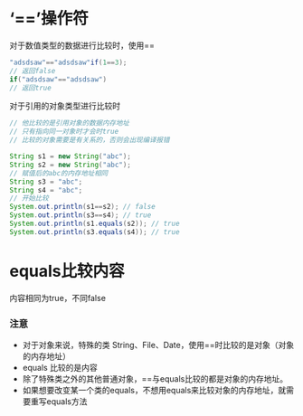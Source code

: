 # ‘==’操作符

对于数值类型的数据进行比较时，使用==

```java
"adsdsaw"=="adsdsaw"if(1==3);
// 返回false
if("adsdsaw"=="adsdsaw")
// 返回true
```

对于引用的对象类型进行比较时

```java
// 他比较的是引用对象的数据内存地址
// 只有指向同一对象时才会时true
// 比较的对象需要是有关系的，否则会出现编译报错
```

```java
String s1 = new String("abc");
String s2 = new String("abc");
// 赋值后的abc的内存地址相同
String s3 = "abc";
String s4 = "abc";
// 开始比较
System.out.println(s1==s2); // false
System.out.println(s3==s4); // true
System.out.println(s1.equals(s2)); // true
System.out.println(s3.equals(s4)); // true
```

# equals比较内容

内容相同为true，不同false



### 注意

- 对于对象来说，特殊的类 String、File、Date，使用==时比较的是对象（对象的内存地址）
- equals 比较的是内容
- 除了特殊类之外的其他普通对象，==与equals比较的都是对象的内存地址。
- 如果想要改变某一个类的equals，不想用equals来比较对象的内存地址，就需要重写equals方法